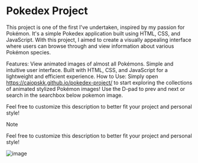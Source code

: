 # Pokedex Project
This project is one of the first I've undertaken, inspired by my passion for Pokémon. It's a simple Pokedex application built using HTML, CSS, and JavaScript. With this project, I aimed to create a visually appealing interface where users can browse through and view information about various Pokémon species.

Features:
View animated images of almost all Pokémons.
Simple and intuitive user interface.
Built with HTML, CSS, and JavaScript for a lightweight and efficient experience.
How to Use:
Simply open https://caiopskk.github.io/pokedex-project/ to start exploring the collections of animated stylized Pokémon images! Use the D-pad to prev and next or search in the searchbox below pokemon image.

Feel free to customize this description to better fit your project and personal style!

> [!NOTE]
> Feel free to customize this description to better fit your project and personal style!

![image](https://github.com/caiopskk/pokedex-project/assets/90821189/75bb1d2e-6697-45c9-8bf4-0a61c4da62d3)
